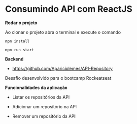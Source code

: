 # Consumindo API com ReactJS

**Rodar o projeto**

Ao clonar o projeto abra o terminal e execute o comando

`npm install`

`npm run start`

**Backend**

- https://github.com/Apariciolemes/API-Repository

Desafio desenvolvido para o bootcamp Rockeatseat

**Funcionalidades da aplicação**

- Listar os repositórios da API

- Adicionar um repositório na API

- Remover um repositório da API
